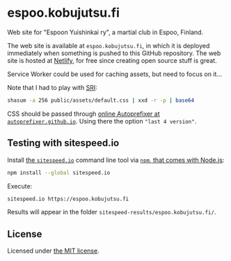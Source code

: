 # espoo.kobujutsu.fi

Web site for "Espoon Yuishinkai ry", a martial club in Espoo, Finland.

The web site is available at `espoo.kobujutsu.fi`, in which it is deployed immediately when something is pushed to this GitHub repository.
The web site is hosted at [Netlify](https://www.netlify.com/), for free since creating open source stuff is great.

Service Worker could be used for caching assets, but need to focus on it...

Note that I had to play with [SRI](https://developer.mozilla.org/en-US/docs/Web/Security/Subresource_Integrity):

```sh
shasum -a 256 public/assets/default.css | xxd -r -p | base64
```

CSS should be passed through [online Autoprefixer at `autoprefixer.github.io`](https://autoprefixer.github.io/).
Using there the option `"last 4 version"`.

## Testing with sitespeed.io

Install [the `sitespeed.io`](https://www.sitespeed.io/documentation/sitespeed.io/) command line tool via [`npm`, that comes with Node.js](https://nodejs.org/en/download/):

```sh
npm install --global sitespeed.io
```

Execute:

```sh
sitespeed.io https://espoo.kobujutsu.fi
```

Results will appear in the folder `sitespeed-results/espoo.kobujutsu.fi/`.

## License

Licensed under [the MIT license](LICENSE).
